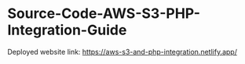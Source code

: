 # Source-Code-AWS-S3-PHP-Integration-Guide
Deployed website link: https://aws-s3-and-php-integration.netlify.app/

